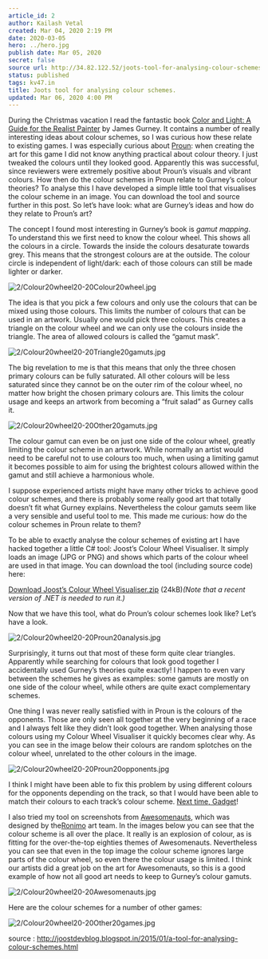 ```yaml
---
article_id: 2
author: Kailash Vetal
created: Mar 04, 2020 2:19 PM
date: 2020-03-05
hero: ../hero.jpg
publish date: Mar 05, 2020
secret: false
source url: http://34.82.122.52/joots-tool-for-analysing-colour-schemes/
status: published
tags: kv47.in
title: Joots tool for analysing colour schemes.
updated: Mar 06, 2020 4:00 PM
---
```

During the Christmas vacation I read the fantastic book [Color and Light: A Guide for the Realist Painter](http://www.amazon.com/Color-Light-Guide-Realist-Painter/dp/0740797719) by James Gurney. It contains a number of really interesting ideas about colour schemes, so I was curious how these relate to existing games. I was especially curious about [Proun](http://www.proun-game.com/): when creating the art for this game I did not know anything practical about colour theory. I just tweaked the colours until they looked good. Apparently this was successful, since reviewers were extremely positive about Proun’s visuals and vibrant colours. How then do the colour schemes in Proun relate to Gurney’s colour theories? To analyse this I have developed a simple little tool that visualises the colour scheme in an image. You can download the tool and source further in this post. So let’s have look: what are Gurney’s ideas and how do they relate to Proun’s art?

The concept I found most interesting in Gurney’s book is *gamut mapping*. To understand this we first need to know the colour wheel. This shows all the colours in a circle. Towards the inside the colours desaturate towards grey. This means that the strongest colours are at the outside. The colour circle is independent of light/dark: each of those colours can still be made lighter or darker.

![2/Colour20wheel20-20Colour20wheel.jpg](2/Colour20wheel20-20Colour20wheel.jpg)

The idea is that you pick a few colours and only use the colours that can be mixed using those colours. This limits the number of colours that can be used in an artwork. Usually one would pick three colours. This creates a triangle on the colour wheel and we can only use the colours inside the triangle. The area of allowed colours is called the “gamut mask”.

![2/Colour20wheel20-20Triangle20gamuts.jpg](2/Colour20wheel20-20Triangle20gamuts.jpg)

The big revelation to me is that this means that only the three chosen primary colours can be fully saturated. All other colours will be less saturated since they cannot be on the outer rim of the colour wheel, no matter how bright the chosen primary colours are. This limits the colour usage and keeps an artwork from becoming a “fruit salad” as Gurney calls it.

![2/Colour20wheel20-20Other20gamuts.jpg](2/Colour20wheel20-20Other20gamuts.jpg)

The colour gamut can even be on just one side of the colour wheel, greatly limiting the colour scheme in an artwork. While normally an artist would need to be careful not to use colours too much, when using a limiting gamut it becomes possible to aim for using the brightest colours allowed within the gamut and still achieve a harmonious whole.

I suppose experienced artists might have many other tricks to achieve good colour schemes, and there is probably some really good art that totally doesn’t fit what Gurney explains. Nevertheless the colour gamuts seem like a very sensible and useful tool to me. This made me curious: how do the colour schemes in Proun relate to them?

To be able to exactly analyse the colour schemes of existing art I have hacked together a little C# tool: Joost’s Colour Wheel Visualiser. It simply loads an image (JPG or PNG) and shows which parts of the colour wheel are used in that image. You can download the tool (including source code) here:

[Download Joost’s Colour Wheel Visualiser.zip](http://www.proun-game.com/Oogst3D/BLOG/Joosts%20Colour%20Wheel%20Visualiser.zip) (24kB)*(Note that a recent version of .NET is needed to run it.)*

Now that we have this tool, what do Proun’s colour schemes look like? Let’s have a look.

![2/Colour20wheel20-20Proun20analysis.jpg](2/Colour20wheel20-20Proun20analysis.jpg)

Surprisingly, it turns out that most of these form quite clear triangles. Apparently while searching for colours that look good together I accidentally used Gurney’s theories quite exactly! I happen to even vary between the schemes he gives as examples: some gamuts are mostly on one side of the colour wheel, while others are quite exact complementary schemes.

One thing I was never really satisfied with in Proun is the colours of the opponents. Those are only seen all together at the very beginning of a race and I always felt like they didn’t look good together. When analysing those colours using my Colour Wheel Visualiser it quickly becomes clear why. As you can see in the image below their colours are random splotches on the colour wheel, unrelated to the other colours in the image.

![2/Colour20wheel20-20Proun20opponents.jpg](2/Colour20wheel20-20Proun20opponents.jpg)

I think I might have been able to fix this problem by using different colours for the opponents depending on the track, so that I would have been able to match their colours to each track’s colour scheme. [Next time, Gadget](https://www.youtube.com/watch?v=-_2_cJxYYhM)!

I also tried my tool on screenshots from [Awesomenauts](http://www.awesomenauts.com/), which was designed by the[Ronimo](http://www.ronimo-games.com/) art team. In the images below you can see that the colour scheme is all over the place. It really is an explosion of colour, as is fitting for the over-the-top eighties themes of Awesomenauts. Nevertheless you can see that even in the top image the colour scheme ignores large parts of the colour wheel, so even there the colour usage is limited. I think our artists did a great job on the art for Awesomenauts, so this is a good example of how not all good art needs to keep to Gurney’s colour gamuts.

![2/Colour20wheel20-20Awesomenauts.jpg](2/Colour20wheel20-20Awesomenauts.jpg)

Here are the colour schemes for a number of other games:

![2/Colour20wheel20-20Other20games.jpg](2/Colour20wheel20-20Other20games.jpg)

source : http://joostdevblog.blogspot.in/2015/01/a-tool-for-analysing-colour-schemes.html
